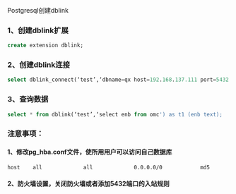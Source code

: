 Postgresql创建dblink

### 1、创建dblink扩展
``` sql
create extension dblink;
```
### 2、创建dblink连接
```sql
select dblink_connect(‘test’,‘dbname=qx host=192.168.137.111 port=5432 user=postgres password=aa’);
```
### 3、查询数据
```sql
select * from dblink(‘test’,‘select enb from omc') as t1 (enb text);
```
### 注意事项：
#### 1、修改pg_hba.conf文件，使所用用户可以访问自己数据库
```
host    all             all             0.0.0.0/0            md5
```
#### 2、防火墙设置，关闭防火墙或者添加5432端口的入站规则